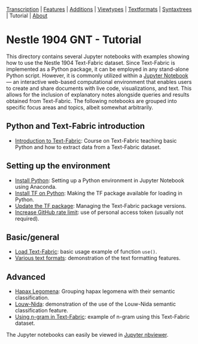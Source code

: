 <a name="start"></a>
<div class="hidden-content">
<a href="../transcription.md">Transcription</a> | <a href="../features/README.md#start">Features</a> | <a href="../additions/README.md#start">Additions</a> | <a href="../viewtypes.md#start">Viewtypes</a> | <a href="../textformats.md#start">Textformats</a> |  <a href="../syntaxtrees.md#start">Syntaxtrees</a> | Tutorial | <a href="../about.md#start">About</a>
</div>

# Nestle 1904 GNT - Tutorial

This directory contains several Jupyter notebooks with examples showing how to use the Nestle 1904 Text-Fabric dataset. Since Text-Fabric is implemented as a Python package, it can be employed in any stand-alone Python script. However, it is commonly utilized within a [Jupyter Notebook](https://jupyter.org) — an interactive web-based computational environment that enables users to create and share documents with live code, visualizations, and text. This allows for the inclusion of explanatory notes alongside queries and results obtained from Text-Fabric. The following notebooks are grouped into specific focus areas and topics, albeit somewhat arbitrarily.

## Python and Text-Fabric introduction

<ul>
    <li><a href="https://nbviewer.org/github/ETCBC/Tutorials/blob/master/Text-Fabric-Tutorial_Python_TF.ipynb" target="_blank">Introduction to Text-Fabric</a>: Course on Text-Fabric teaching basic Python and how to extract data from a Text-Fabric dataset.</li>
</ul>

## Setting up the environment

<ul>
    <li><a href="https://nbviewer.org/github/CenterBLC/N1904/tree/main/docs/tutorial/Install_Python.ipynb" target="_blank">Install Python</a>: Setting up a Python environment in Jupyter Notebook using Anaconda.</li>
    <li><a href="https://nbviewer.org/github/CenterBLC/N1904/tree/main/docs/tutorial/Install_Text-Fabric.ipynb" target="_blank">Install TF on Python</a>: Making the TF package available for loading in Python.</li>
    <li><a href="https://nbviewer.org/github/CenterBLC/N1904/tree/main/docs/tutorial/Update_Text-Fabric.ipynb" target="_blank">Update the TF package</a>: Managing the Text-Fabric package versions.</li>
    <li><a href="https://nbviewer.org/github/CenterBLC/N1904/tree/main/docs/tutorial/Increase_GitHub_rate_limit.ipynb" target="_blank">Increase GitHub rate limit</a>: use of personal access token (usually not required).</li>
</ul>

## Basic/general

<ul>
    <li><a href="https://nbviewer.org/github/CenterBLC/N1904/tree/main/docs/tutorial/Load_the_Text-Fabric_dataset.ipynb" target="_blank">Load Text-Fabric</a>: basic usage example of function <code>use()</code>.</li>
    <li><a href="https://nbviewer.org/github/CenterBLC/N1904/tree/main/docs/tutorial/various_text_formats.ipynb" target="_blank">Various text formats</a>: demonstration of the text formatting features.</li>
</ul>

## Advanced

<ul>
    <li><a href="https://nbviewer.org/github/CenterBLC/N1904/tree/main/docs/tutorial/hapax_legomena.ipynb" target="_blank">Hapax Legomena</a>: Grouping hapax legomena with their semantic classification.</li>
    <li><a href="https://nbviewer.org/github/CenterBLC/N1904/tree/main/docs/tutorial/louw-nida.ipynb" target="_blank">Louw-Nida</a>: demonstration of the use of the Louw-Nida semantic classification feature.</li>
    <li><a href="https://nbviewer.org/github/CenterBLC/N1904/tree/main/docs/tutorial/using_n-gram_in_text-fabric.ipynb" target="_blank">Using n-gram in Text-Fabric</a>: example of n-gram using this Text-Fabric dataset.</li>
</ul>

The Jupyter notebooks can easily be viewed in [Jupyter nbviewer](https://nbviewer.org/github/CenterBLC/N1904/tree/main/docs/tutorial/).
